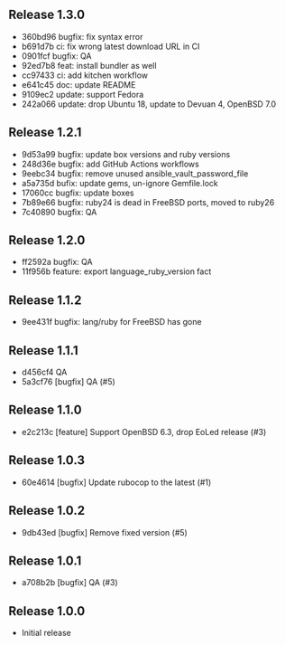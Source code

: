 ## Release 1.3.0

* 360bd96 bugfix: fix syntax error
* b691d7b ci: fix wrong latest download URL in CI
* 0901fcf bugfix: QA
* 92ed7b8 feat: install bundler as well
* cc97433 ci: add kitchen workflow
* e641c45 doc: update README
* 9109ec2 update: support Fedora
* 242a066 update: drop Ubuntu 18, update to Devuan 4, OpenBSD 7.0

## Release 1.2.1

* 9d53a99 bugfix: update box versions and ruby versions
* 248d36e bugfix: add GitHub Actions workflows
* 9eebc34 bugfix: remove unused ansible_vault_password_file
* a5a735d bufix: update gems, un-ignore Gemfile.lock
* 17060cc bugfix: update boxes
* 7b89e66 bugfix: ruby24 is dead in FreeBSD ports, moved to ruby26
* 7c40890 bugfix: QA

## Release 1.2.0

* ff2592a bugfix: QA
* 11f956b feature: export language_ruby_version fact

## Release 1.1.2

* 9ee431f bugfix: lang/ruby for FreeBSD has gone

## Release 1.1.1

* d456cf4 QA
* 5a3cf76 [bugfix] QA (#5)

## Release 1.1.0

* e2c213c [feature] Support OpenBSD 6.3, drop EoLed release (#3)

## Release 1.0.3

* 60e4614 [bugfix] Update rubocop to the latest (#1)

## Release 1.0.2

* 9db43ed [bugfix] Remove fixed version (#5)

## Release 1.0.1

* a708b2b [bugfix] QA (#3)

## Release 1.0.0

* Initial release
